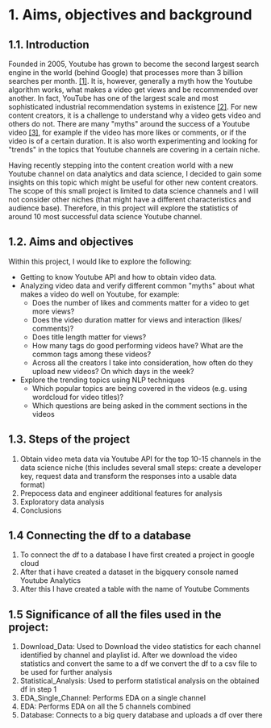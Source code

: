 # 1. Aims, objectives and background

## 1.1. Introduction

Founded in 2005, Youtube has grown to become the second largest search engine in the world (behind Google) that processes more than 3 billion searches per month. [[1]](https://www.mushroomnetworks.com/infographics/youtube---the-2nd-largest-search-engine-infographic/). It is, however, generally a myth how the Youtube algorithm works, what makes a video get views and be recommended over another. In fact, YouTube has one of the largest scale and most sophisticated industrial recommendation systems in existence [[2]](https://dl.acm.org/doi/10.1145/2959100.2959190). For new content creators, it is a challenge to understand why a video gets video and others do not. There are many "myths" around the success of a Youtube video [[3]](https://vidiq.com/blog/post/5-youtube-algorithm-myths-youtubers-need-to-know-about/), for example if the video has more likes or comments, or if the video is of a certain duration. It is also worth experimenting and looking for "trends" in the topics that Youtube channels are covering in a certain niche.

Having recently stepping into the content creation world with a new Youtube channel on data analytics and data science, I decided to gain some insights on this topic which might be useful for other new content creators. The scope of this small project is limited to data science channels and I will not consider other niches (that might have a different characteristics and audience base). Therefore, in this project will explore the statistics of around 10 most successful data science Youtube channel.

## 1.2. Aims and objectives

Within this project, I would like to explore the following:

- Getting to know Youtube API and how to obtain video data.
- Analyzing video data and verify different common "myths" about what makes a video do well on Youtube, for example:
    - Does the number of likes and comments matter for a video to get more views?
    - Does the video duration matter for views and interaction (likes/ comments)?
    - Does title length matter for views?
    - How many tags do good performing videos have? What are the common tags among these videos?
    - Across all the creators I take into consideration, how often do they upload new videos? On which days in the week?
- Explore the trending topics using NLP techniques
    - Which popular topics are being covered in the videos (e.g. using wordcloud for video titles)?
    - Which questions are being asked in the comment sections in the videos

## 1.3. Steps of the project
1. Obtain video meta data via Youtube API for the top 10-15 channels in the data science niche (this includes several small steps: create a developer key, request data and transform the responses into a usable data format)
2. Prepocess data and engineer additional features for analysis
3. Exploratory data analysis
4. Conclusions

## 1.4 Connecting the df to a database

1. To connect the df to a database I have first created a project in google cloud
2. After that i have created a dataset in the bigquery console named Youtube Analytics
3. After this I have created a table with the name of Youtube Comments

## 1.5 Significance of all the files used in the project:

1. Download_Data: Used to Download the video statistics for each channel identified by channel and playlist id. After we download the video statistics and convert the same to a df we convert the df to a csv file to be used for further analysis
2. Statistical_Analysis: Used to perform statistical analysis on the obtained df in step 1
3. EDA_Single_Channel: Performs EDA on a single channel
4. EDA: Performs EDA on all the 5 channels combined
5. Database: Connects to a big query database and uploads a df over there


